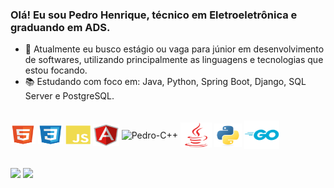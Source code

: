 ### Olá! Eu sou Pedro Henrique, técnico em Eletroeletrônica e graduando em ADS.


- 💼 Atualmente eu busco estágio ou vaga para júnior em desenvolvimento de softwares, utilizando principalmente as linguagens e tecnologias que estou focando.
- 📚 Estudando com foco em: Java, Python, Spring Boot, Django, SQL Server e PostgreSQL.


<div style="display: inline_block"><br>
<img align="center" alt="Pedro-HTML" height="30" width="40" src="https://raw.githubusercontent.com/devicons/devicon/master/icons/html5/html5-original.svg">
<img align="center" alt="Pedro-CSS" height="30" width="40" src="https://raw.githubusercontent.com/devicons/devicon/master/icons/css3/css3-original.svg">
<img align="center" alt="Pedro-Js" height="30" width="40" src="https://raw.githubusercontent.com/devicons/devicon/master/icons/javascript/javascript-plain.svg">
<img align="center" alt="Pedro-Angular" height="35" width="42" src="https://github.com/devicons/devicon/blob/master/icons/angularjs/angularjs-original.svg">
<img align="center" alt="Pedro-C++" height="35" width="45" src="https://cdn.jsdelivr.net/gh/devicons/devicon/icons/cplusplus/cplusplus-original.svg">
<img align="center" alt="Pedro-Java" height="40" width="50" src="https://github.com/devicons/devicon/blob/master/icons/java/java-plain.svg">
<img align="center" alt="Pedro-Python" height="37" width="44" src="https://raw.githubusercontent.com/devicons/devicon/master/icons/python/python-original.svg">
<img align="center" alt="Pedro-Go" height="46" width="56" src="https://github.com/devicons/devicon/blob/master/icons/go/go-original-wordmark.svg">
</div>
  
##

<div> 
  <a href="https://www.linkedin.com/in/pedrojhenrique-dev/" target="_blank"><img src="https://img.shields.io/badge/-LinkedIn-%230077B5?style=for-the-badge&logo=linkedin&logoColor=white" target="_blank"></a>
  <a href = "mailto:pedrojhenrique3@gmail.com"><img src="https://img.shields.io/badge/-Gmail-%23333?style=for-the-badge&logo=gmail&logoColor=white" target="_blank"></a>
</div>  
